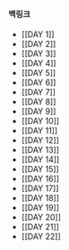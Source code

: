 
#### 백링크

- [[DAY 1]]
- [[DAY 2]]
- [[DAY 3]]
- [[DAY 4]]
- [[DAY 5]]
- [[DAY 6]]
- [[DAY 7]]
- [[DAY 8]]
- [[DAY 9]]
- [[DAY 10]]
- [[DAY 11]]
- [[DAY 12]]
- [[DAY 13]]
- [[DAY 14]]
- [[DAY 15]]
- [[DAY 16]]
- [[DAY 17]]
- [[DAY 18]]
- [[DAY 19]]
- [[DAY 20]]
- [[DAY 21]]
- [[DAY 22]]


